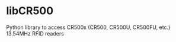 libCR500
========

Python library to access CR500x (CR500, CR500U, CR500FU, etc.) 13.54MHz RFID readers